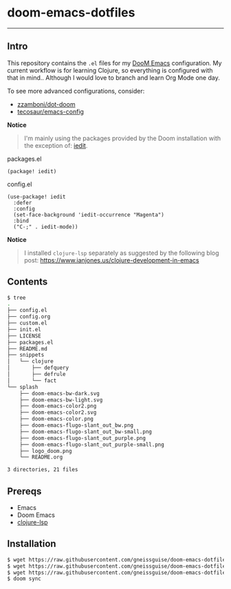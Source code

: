 # doom-emacs-dotfiles

---

## Intro

This repository contains the `.el` files for my [DooM Emacs](https://github.com/hlissner/doom-emacs) configuration.  My current workflow is for learning Clojure, so everything is configured with that in mind.. Although I would love to branch and learn Org Mode one day.    

To see more advanced configurations, consider:
- [zzamboni/dot-doom](https://github.com/zzamboni/dot-doom)
- [tecosaur/emacs-config](https://github.com/tecosaur/emacs-config)

**Notice**

>I'm mainly using the packages provided by the Doom installation with the exception of: [iedit](https://github.com/victorhge/iedit).

packages.el
```elisp
(package! iedit)
```

config.el
```elisp
(use-package! iedit
  :defer
  :config
  (set-face-background 'iedit-occurrence "Magenta")
  :bind
  ("C-;" . iedit-mode))
```

**Notice**

>I installed `clojure-lsp` separately as suggested by the following blog post: https://www.ianjones.us/clojure-development-in-emacs

## Contents

```sh
$ tree
.
├── config.el
├── config.org
├── custom.el
├── init.el
├── LICENSE
├── packages.el
├── README.md
├── snippets
│   └── clojure
│       ├── defquery
│       ├── defrule
│       └── fact
└── splash
    ├── doom-emacs-bw-dark.svg
    ├── doom-emacs-bw-light.svg
    ├── doom-emacs-color2.png
    ├── doom-emacs-color2.svg
    ├── doom-emacs-color.png
    ├── doom-emacs-flugo-slant_out_bw.png
    ├── doom-emacs-flugo-slant_out_bw-small.png
    ├── doom-emacs-flugo-slant_out_purple.png
    ├── doom-emacs-flugo-slant_out_purple-small.png
    ├── logo_doom.png
    └── README.org

3 directories, 21 files
```

## Prereqs
* Emacs
* Doom Emacs
* [clojure-lsp](https://github.com/clojure-lsp/clojure-lsp)

## Installation
```sh
$ wget https://raw.githubusercontent.com/gneissguise/doom-emacs-dotfiles/main/{config,init,packages}.el -P ~/.doom.d
$ wget https://raw.githubusercontent.com/gneissguise/doom-emacs-dotfiles/main/snippets/clojure/{fact,defrule,defquery} -P ~/.doom.d/snippets/clojure
$ wget https://raw.githubusercontent.com/gneissguise/doom-emacs-dotfiles/main/splash/logo_doom.png -P ~/.doom.d/splash
$ doom sync
```
